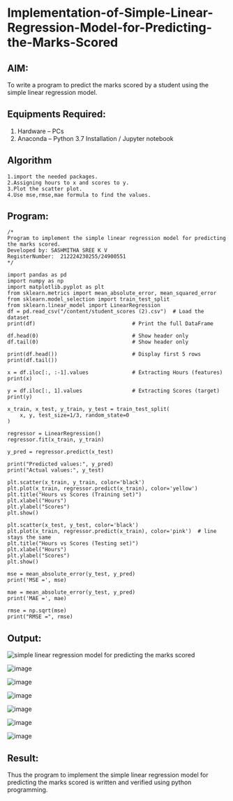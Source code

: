 # Implementation-of-Simple-Linear-Regression-Model-for-Predicting-the-Marks-Scored

## AIM:
To write a program to predict the marks scored by a student using the simple linear regression model.

## Equipments Required:
1. Hardware – PCs
2. Anaconda – Python 3.7 Installation / Jupyter notebook

## Algorithm
```
1.import the needed packages.
2.Assigning hours to x and scores to y.
3.Plot the scatter plot.
4.Use mse,rmse,mae formula to find the values.
```

## Program:
```
/*
Program to implement the simple linear regression model for predicting the marks scored.
Developed by: SASHMITHA SREE K V
RegisterNumber:  212224230255/24900551
*/

import pandas as pd
import numpy as np
import matplotlib.pyplot as plt
from sklearn.metrics import mean_absolute_error, mean_squared_error
from sklearn.model_selection import train_test_split
from sklearn.linear_model import LinearRegression
df = pd.read_csv("/content/student_scores (2).csv")  # Load the dataset
print(df)                               # Print the full DataFrame

df.head(0)                              # Show header only
df.tail(0)                              # Show header only

print(df.head())                        # Display first 5 rows
print(df.tail())

x = df.iloc[:, :-1].values              # Extracting Hours (features)
print(x)

y = df.iloc[:, 1].values                # Extracting Scores (target)
print(y)

x_train, x_test, y_train, y_test = train_test_split(
    x, y, test_size=1/3, random_state=0
)

regressor = LinearRegression()
regressor.fit(x_train, y_train)

y_pred = regressor.predict(x_test)

print("Predicted values:", y_pred)
print("Actual values:", y_test)

plt.scatter(x_train, y_train, color='black')
plt.plot(x_train, regressor.predict(x_train), color='yellow')
plt.title("Hours vs Scores (Training set)")
plt.xlabel("Hours")
plt.ylabel("Scores")
plt.show()

plt.scatter(x_test, y_test, color='black')
plt.plot(x_train, regressor.predict(x_train), color='pink')  # line stays the same
plt.title("Hours vs Scores (Testing set)")
plt.xlabel("Hours")
plt.ylabel("Scores")
plt.show()

mse = mean_absolute_error(y_test, y_pred)
print('MSE =', mse)

mae = mean_absolute_error(y_test, y_pred)
print('MAE =', mae)

rmse = np.sqrt(mse)
print("RMSE =", rmse)

```

## Output:
![simple linear regression model for predicting the marks scored](sam.png)

![image](https://github.com/user-attachments/assets/d1ef831d-0d37-4999-b11b-503449f4a704)

![image](https://github.com/user-attachments/assets/33eae06b-3bcd-41a1-81e1-99d077283ab9)

![image](https://github.com/user-attachments/assets/1d2cb9f3-c3a5-4043-b72f-3324ff582033)

![image](https://github.com/user-attachments/assets/f4768c0f-428b-438f-a78b-c3ad16967de7)

![image](https://github.com/user-attachments/assets/49691117-d841-4d32-a6cd-d3414023ecb9)

![image](https://github.com/user-attachments/assets/b0ab9b5f-b741-48f8-873d-11f855141175)


## Result:
Thus the program to implement the simple linear regression model for predicting the marks scored is written and verified using python programming.
